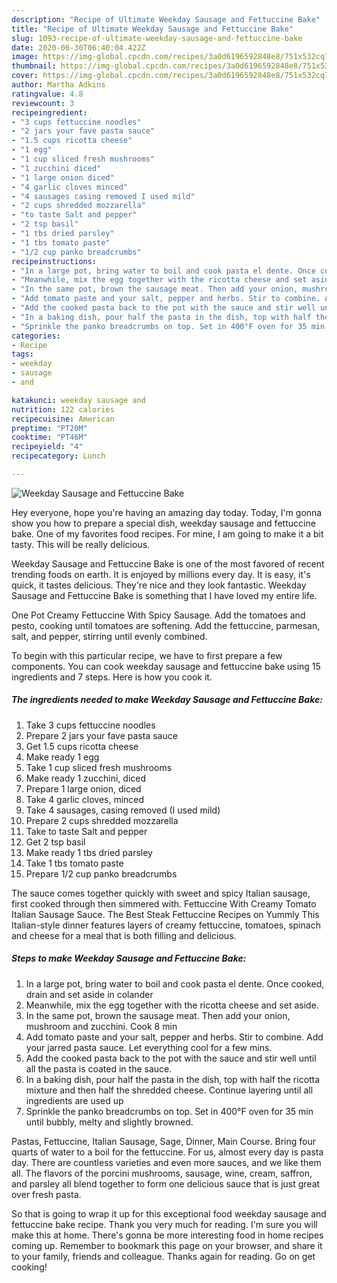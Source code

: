 ```yaml
---
description: "Recipe of Ultimate Weekday Sausage and Fettuccine Bake"
title: "Recipe of Ultimate Weekday Sausage and Fettuccine Bake"
slug: 1093-recipe-of-ultimate-weekday-sausage-and-fettuccine-bake
date: 2020-06-30T06:40:04.422Z
image: https://img-global.cpcdn.com/recipes/3a0d6196592848e8/751x532cq70/weekday-sausage-and-fettuccine-bake-recipe-main-photo.jpg
thumbnail: https://img-global.cpcdn.com/recipes/3a0d6196592848e8/751x532cq70/weekday-sausage-and-fettuccine-bake-recipe-main-photo.jpg
cover: https://img-global.cpcdn.com/recipes/3a0d6196592848e8/751x532cq70/weekday-sausage-and-fettuccine-bake-recipe-main-photo.jpg
author: Martha Adkins
ratingvalue: 4.8
reviewcount: 3
recipeingredient:
- "3 cups fettuccine noodles"
- "2 jars your fave pasta sauce"
- "1.5 cups ricotta cheese"
- "1 egg"
- "1 cup sliced fresh mushrooms"
- "1 zucchini diced"
- "1 large onion diced"
- "4 garlic cloves minced"
- "4 sausages casing removed I used mild"
- "2 cups shredded mozzarella"
- "to taste Salt and pepper"
- "2 tsp basil"
- "1 tbs dried parsley"
- "1 tbs tomato paste"
- "1/2 cup panko breadcrumbs"
recipeinstructions:
- "In a large pot, bring water to boil and cook pasta el dente. Once cooked, drain and set aside in colander"
- "Meanwhile, mix the egg together with the ricotta cheese and set aside."
- "In the same pot, brown the sausage meat. Then add your onion, mushroom and zucchini. Cook 8 min"
- "Add tomato paste and your salt, pepper and herbs. Stir to combine. Add your jarred pasta sauce. Let everything cool for a few mins."
- "Add the cooked pasta back to the pot with the sauce and stir well until all the pasta is coated in the sauce."
- "In a baking dish, pour half the pasta in the dish, top with half the ricotta mixture and then half the shredded cheese. Continue layering until all ingredients are used up"
- "Sprinkle the panko breadcrumbs on top. Set in 400°F oven for 35 min until bubbly, melty and slightly browned."
categories:
- Recipe
tags:
- weekday
- sausage
- and

katakunci: weekday sausage and 
nutrition: 122 calories
recipecuisine: American
preptime: "PT20M"
cooktime: "PT46M"
recipeyield: "4"
recipecategory: Lunch

---
```



![Weekday Sausage and Fettuccine Bake](https://img-global.cpcdn.com/recipes/3a0d6196592848e8/751x532cq70/weekday-sausage-and-fettuccine-bake-recipe-main-photo.jpg)

Hey everyone, hope you're having an amazing day today. Today, I'm gonna show you how to prepare a special dish, weekday sausage and fettuccine bake. One of my favorites food recipes. For mine, I am going to make it a bit tasty. This will be really delicious.

Weekday Sausage and Fettuccine Bake is one of the most favored of recent trending foods on earth. It is enjoyed by millions every day. It is easy, it's quick, it tastes delicious. They're nice and they look fantastic. Weekday Sausage and Fettuccine Bake is something that I have loved my entire life.

One Pot Creamy Fettuccine With Spicy Sausage. Add the tomatoes and pesto, cooking until tomatoes are softening. Add the fettuccine, parmesan, salt, and pepper, stirring until evenly combined.


To begin with this particular recipe, we have to first prepare a few components. You can cook weekday sausage and fettuccine bake using 15 ingredients and 7 steps. Here is how you cook it.

<!--inarticleads1-->

##### The ingredients needed to make Weekday Sausage and Fettuccine Bake:

1. Take 3 cups fettuccine noodles
1. Prepare 2 jars your fave pasta sauce
1. Get 1.5 cups ricotta cheese
1. Make ready 1 egg
1. Take 1 cup sliced fresh mushrooms
1. Make ready 1 zucchini, diced
1. Prepare 1 large onion, diced
1. Take 4 garlic cloves, minced
1. Take 4 sausages, casing removed (I used mild)
1. Prepare 2 cups shredded mozzarella
1. Take to taste Salt and pepper
1. Get 2 tsp basil
1. Make ready 1 tbs dried parsley
1. Take 1 tbs tomato paste
1. Prepare 1/2 cup panko breadcrumbs


The sauce comes together quickly with sweet and spicy Italian sausage, first cooked through then simmered with. Fettuccine With Creamy Tomato Italian Sausage Sauce. The Best Steak Fettuccine Recipes on Yummly This Italian-style dinner features layers of creamy fettuccine, tomatoes, spinach and cheese for a meal that is both filling and delicious. 

<!--inarticleads2-->

##### Steps to make Weekday Sausage and Fettuccine Bake:

1. In a large pot, bring water to boil and cook pasta el dente. Once cooked, drain and set aside in colander
1. Meanwhile, mix the egg together with the ricotta cheese and set aside.
1. In the same pot, brown the sausage meat. Then add your onion, mushroom and zucchini. Cook 8 min
1. Add tomato paste and your salt, pepper and herbs. Stir to combine. Add your jarred pasta sauce. Let everything cool for a few mins.
1. Add the cooked pasta back to the pot with the sauce and stir well until all the pasta is coated in the sauce.
1. In a baking dish, pour half the pasta in the dish, top with half the ricotta mixture and then half the shredded cheese. Continue layering until all ingredients are used up
1. Sprinkle the panko breadcrumbs on top. Set in 400°F oven for 35 min until bubbly, melty and slightly browned.


Pastas, Fettuccine, Italian Sausage, Sage, Dinner, Main Course. Bring four quarts of water to a boil for the fettuccine. For us, almost every day is pasta day. There are countless varieties and even more sauces, and we like them all. The flavors of the porcini mushrooms, sausage, wine, cream, saffron, and parsley all blend together to form one delicious sauce that is just great over fresh pasta. 

So that is going to wrap it up for this exceptional food weekday sausage and fettuccine bake recipe. Thank you very much for reading. I'm sure you will make this at home. There's gonna be more interesting food in home recipes coming up. Remember to bookmark this page on your browser, and share it to your family, friends and colleague. Thanks again for reading. Go on get cooking!
